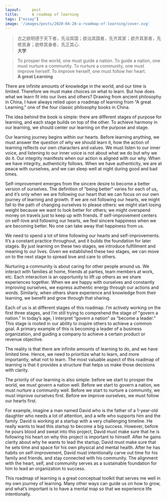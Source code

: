 ```yaml
---
layout:     post
title:      A roadmap of learning
tags: ["essay"]
image: '/images/posts/2020-04-20-a-roadmap-of-learning/cover.svg'
---
```


> 古之欲明德于天下者，先治其国；欲治其国者，先齐其家；欲齐其家者，先修其身；欲修其身者，先正其心.<br/>
> **大学**

> To prosper the world, one must guide a nation. To guide a nation, one must nurture a community. To nurture a community, one must improve herself. To improve herself, one must follow her heart.<br/>
> **A great Learning**

There are infinite amounts of knowledge in the world, and our time is limited. Therefore we must make choices on what to learn. But how does what we learn fit into our lives and others? Drawing from ancient philosophy in China, I have always relied upon a roadmap of learning from “A great Learning,” one of the four classic philosophy books in China. 

The idea behind the book is simple: there are different stages of purpose for learning, and each stage builds on top of the other. To achieve harmony in our learning, we should center our learning on the purpose and stage.

Our learning journey begins within our hearts. Before learning anything, we must answer the question of why we should learn it, how the action of learning reflects our own characters and values. We must listen to our inner voice, and listening to our inner voice is not about what we do but why we do it. Our integrity manifests when our action is aligned with our why. When we have integrity, authenticity follows. When we have authenticity, we are at peace with ourselves, and we can sleep well at night during good and bad times.

Self-improvement emerges from the sincere desire to become a better version of ourselves. The definition of “being better” varies for each of us, and it’s only when we are following our heart that we can focus on our own journey of learning and growth. If we are not following our hearts, we might fall to the path of changing ourselves to please others: we might start losing weight because we want to look better for others; we might overspend money on travels just to keep up with friends. If self-improvement centers on self-love and following our hearts, we feel sincere happiness when we are becoming better. No one can take away that happiness from us.

We need to spend a lot of time following our hearts and self-improvements. It’s a constant practice throughout, and it builds the foundation for later stages. By just learning on these two stages, we introduce fulfillment and meaning to our lives. Given we established these two stages, we can move on to the next stage to spread love and care to others.

Nurturing a community is about caring for other people around us. We interact with families at home, friends at parties, team members at work, etc. Each interaction is an opportunity to lift up others as we share experiences together. When we are happy with ourselves and constantly improving ourselves, we express authentic energy through our actions and words. Similarly, when others share experience and knowledge from their learning, we benefit and grow through that sharing.

Each of us is at different stages of this roadmap. I’m actively working on the first three stages, and I’m still trying to comprehend the stage of "govern a nation." In today’s age, I interpret “govern a nation” as “become a leader.” This stage is rooted in our ability to inspire others to achieve a common goal. A primary example of this is becoming a leader of a business organization, and guiding a company to achieve a certain product or revenue objective.

The reality is that there are infinite amounts of learning to do, and we have limited time. Hence, we need to prioritize what to learn, and more importantly, what not to learn. The most valuable aspect of this roadmap of learning is that it provides a structure that helps us make those decisions with clarity.

The priority of our learning is also simple: before we start to prosper the world, we must govern a nation well. Before we start to govern a nation, we must nurture a community well. Before we start to nurture a community, we must improve ourselves first. Before we improve ourselves, we must follow our hearts first.

For example, imagine a man named David who is the father of a 1-year-old daughter who needs a lot of attention, and a wife who supports him and the family. David is working at a startup with a very challenging timeline. He really wants to lead this startup to become a big success. However, before he pours blood and sweat into this project, David must make sure that he is following his heart on why this project is important to himself. After he gains clarity about why he wants to lead the startup, David must make sure that he sets time and space for his own physical and mental health. After he has habits on self-improvement, David must intentionally carve out time for his family and friends, and stay connected with his community. The alignment with the heart, self, and community serves as a sustainable foundation for him to lead an organization to success.

This roadmap of learning is a great conceptual toolkit that serves me well in my own journey of learning. Many other ways can guide us on how to grow, and what’s important is to have a mental map so that we experience life intentionally.
